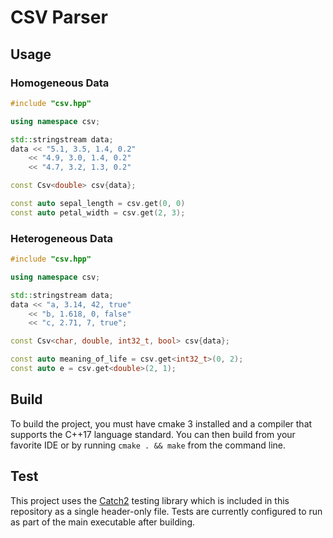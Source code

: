 # CSV Parser

## Usage

### Homogeneous Data

```C++
#include "csv.hpp"

using namespace csv;

std::stringstream data;
data << "5.1, 3.5, 1.4, 0.2"
    << "4.9, 3.0, 1.4, 0.2"
    << "4.7, 3.2, 1.3, 0.2"

const Csv<double> csv{data};

const auto sepal_length = csv.get(0, 0)
const auto petal_width = csv.get(2, 3);
```

### Heterogeneous Data

```C++
#include "csv.hpp"

using namespace csv;

std::stringstream data;
data << "a, 3.14, 42, true"
    << "b, 1.618, 0, false"
    << "c, 2.71, 7, true";

const Csv<char, double, int32_t, bool> csv{data};

const auto meaning_of_life = csv.get<int32_t>(0, 2);
const auto e = csv.get<double>(2, 1);
```

## Build

To build the project, you must have cmake 3 installed and a compiler that supports the C++17 language standard. You can then build from your favorite IDE or by running `cmake . && make` from the command line.

## Test

This project uses the [Catch2](https://github.com/catchorg/Catch2) testing library which is included in this repository as a single header-only file. Tests are currently configured to run as part of the main executable after building.
